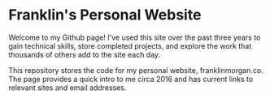 # Franklin's Personal Website

Welcome to my Github page! I've used this site over the past three years to gain technical skills, store completed projects, and explore the work that thousands of others add to the site each day.

This repository stores the code for my personal website, franklinmorgan.co. The page provides a quick intro to me circa 2016 and has current links to relevant sites and email addresses. 
